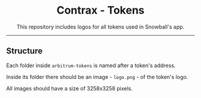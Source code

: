 <div align="center">
<h1>Contrax - Tokens </h1>

<p>This repository includes logos for all tokens used in Snowball's app.</p>
</div>

---

## Structure 
Each folder inside `arbitrum-tokens` is named after a token's address.

Inside its folder there should be an image - `logo.png` - of the token's logo.

All images should have a size of 3258x3258 pixels.



